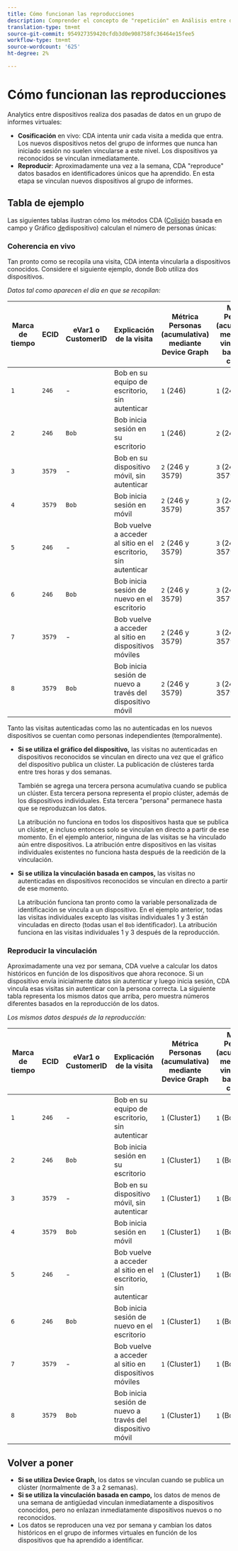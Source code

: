 ```yaml
---
title: Cómo funcionan las reproducciones
description: Comprender el concepto de "repetición" en Análisis entre dispositivos
translation-type: tm+mt
source-git-commit: 954927359420cfdb3d0e908758fc36464e15fee5
workflow-type: tm+mt
source-wordcount: '625'
ht-degree: 2%

---
```



# Cómo funcionan las reproducciones

Analytics entre dispositivos realiza dos pasadas de datos en un grupo de informes virtuales:

* **Cosificación** en vivo: CDA intenta unir cada visita a medida que entra. Los nuevos dispositivos netos del grupo de informes que nunca han iniciado sesión no suelen vincularse a este nivel. Los dispositivos ya reconocidos se vinculan inmediatamente.
* **Reproducir**: Aproximadamente una vez a la semana, CDA &quot;reproduce&quot; datos basados en identificadores únicos que ha aprendido. En esta etapa se vinculan nuevos dispositivos al grupo de informes.

## Tabla de ejemplo

Las siguientes tablas ilustran cómo los métodos CDA ([Colisión](field-based-stitching.md) basada en campo y Gráfico [de](device-graph.md)dispositivo) calculan el número de personas únicas:

### Coherencia en vivo

Tan pronto como se recopila una visita, CDA intenta vincularla a dispositivos conocidos. Considere el siguiente ejemplo, donde Bob utiliza dos dispositivos.

*Datos tal como aparecen el día en que se recopilan:*

| Marca de tiempo | ECID | eVar1 o CustomerID | Explicación de la visita | Métrica Personas (acumulativa) mediante Device Graph | Métrica Personas (acumulativa) mediante la vinculación basada en campos |
| --- | --- | --- | --- | --- | --- |
| `1` | `246` | - | Bob en su equipo de escritorio, sin autenticar | `1` (246) | `1` (246) |
| `2` | `246` | `Bob` | Bob inicia sesión en su escritorio | `1` (246) | `2` (246 y Bob) |
| `3` | `3579` | - | Bob en su dispositivo móvil, sin autenticar | `2` (246 y 3579) | `3` (246, Bob y 3579) |
| `4` | `3579` | `Bob` | Bob inicia sesión en móvil | `2` (246 y 3579) | `3` (246, Bob y 3579) |
| `5` | `246` | - | Bob vuelve a acceder al sitio en el escritorio, sin autenticar | `2` (246 y 3579) | `3` (246, Bob y 3579) |
| `6` | `246` | `Bob` | Bob inicia sesión de nuevo en el escritorio | `2` (246 y 3579) | `3` (246, Bob y 3579) |
| `7` | `3579` | - | Bob vuelve a acceder al sitio en dispositivos móviles | `2` (246 y 3579) | `3` (246, Bob y 3579) |
| `8` | `3579` | `Bob` | Bob inicia sesión de nuevo a través del dispositivo móvil | `2` (246 y 3579) | `3` (246, Bob y 3579) |

Tanto las visitas autenticadas como las no autenticadas en los nuevos dispositivos se cuentan como personas independientes (temporalmente).

* **Si se utiliza el gráfico del dispositivo,** las visitas no autenticadas en dispositivos reconocidos se vinculan en directo una vez que el gráfico del dispositivo publica un clúster. La publicación de clústeres tarda entre tres horas y dos semanas.

   También se agrega una tercera persona acumulativa cuando se publica un clúster. Esta tercera persona representa el propio clúster, además de los dispositivos individuales. Esta tercera &quot;persona&quot; permanece hasta que se reproduzcan los datos.

   La atribución no funciona en todos los dispositivos hasta que se publica un clúster, e incluso entonces solo se vinculan en directo a partir de ese momento. En el ejemplo anterior, ninguna de las visitas se ha vinculado aún entre dispositivos. La atribución entre dispositivos en las visitas individuales existentes no funciona hasta después de la reedición de la vinculación.
* **Si se utiliza la vinculación basada en campos,** las visitas no autenticadas en dispositivos reconocidos se vinculan en directo a partir de ese momento.

   La atribución funciona tan pronto como la variable personalizada de identificación se vincula a un dispositivo. En el ejemplo anterior, todas las visitas individuales excepto las visitas individuales 1 y 3 están vinculadas en directo (todas usan el `Bob` identificador). La atribución funciona en las visitas individuales 1 y 3 después de la reproducción.

### Reproducir la vinculación

Aproximadamente una vez por semana, CDA vuelve a calcular los datos históricos en función de los dispositivos que ahora reconoce. Si un dispositivo envía inicialmente datos sin autenticar y luego inicia sesión, CDA vincula esas visitas sin autenticar con la persona correcta. La siguiente tabla representa los mismos datos que arriba, pero muestra números diferentes basados en la reproducción de los datos.

*Los mismos datos después de la reproducción:*

| Marca de tiempo | ECID | eVar1 o CustomerID | Explicación de la visita | Métrica Personas (acumulativa) mediante Device Graph | Métrica Personas (acumulativa) mediante la vinculación basada en campos |
| --- | --- | --- | --- | --- | --- |
| `1` | `246` | - | Bob en su equipo de escritorio, sin autenticar | `1` (Cluster1) | `1` (Bob) |
| `2` | `246` | `Bob` | Bob inicia sesión en su escritorio | `1` (Cluster1) | `1` (Bob) |
| `3` | `3579` | - | Bob en su dispositivo móvil, sin autenticar | `1` (Cluster1) | `1` (Bob) |
| `4` | `3579` | `Bob` | Bob inicia sesión en móvil | `1` (Cluster1) | `1` (Bob) |
| `5` | `246` | - | Bob vuelve a acceder al sitio en el escritorio, sin autenticar | `1` (Cluster1) | `1` (Bob) |
| `6` | `246` | `Bob` | Bob inicia sesión de nuevo en el escritorio | `1` (Cluster1) | `1` (Bob) |
| `7` | `3579` | - | Bob vuelve a acceder al sitio en dispositivos móviles | `1` (Cluster1) | `1` (Bob) |
| `8` | `3579` | `Bob` | Bob inicia sesión de nuevo a través del dispositivo móvil | `1` (Cluster1) | `1` (Bob) |

## Volver a poner

* **Si se utiliza Device Graph,** los datos se vinculan cuando se publica un clúster (normalmente de 3 a 2 semanas).
* **Si se utiliza la vinculación basada en campo,** los datos de menos de una semana de antigüedad vinculan inmediatamente a dispositivos conocidos, pero no enlazan inmediatamente dispositivos nuevos o no reconocidos.
* Los datos se reproducen una vez por semana y cambian los datos históricos en el grupo de informes virtuales en función de los dispositivos que ha aprendido a identificar.
